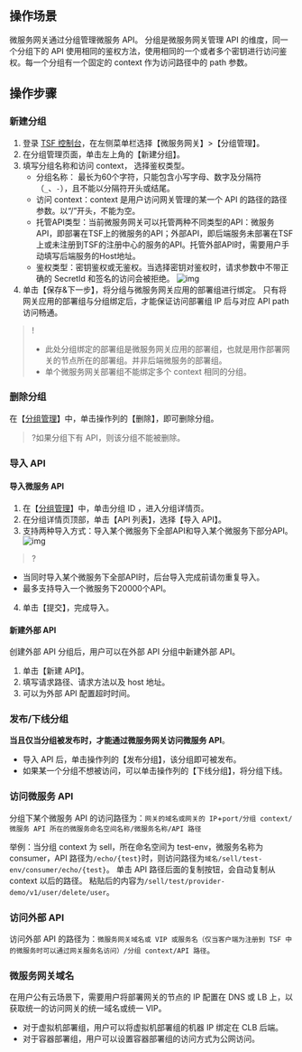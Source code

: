 ## 操作场景

微服务网关通过分组管理微服务 API。
分组是微服务网关管理 API 的维度，同一个分组下的 API 使用相同的鉴权方法，使用相同的一个或者多个密钥进行访问鉴权。每一个分组有一个固定的 context 作为访问路径中的 path 参数。

## 操作步骤

### 新建分组

1. 登录 [TSF 控制台](https://console.cloud.tencent.com/tsf)，在左侧菜单栏选择【微服务网关】>【分组管理】。
2. 在分组管理页面，单击左上角的【新建分组】。
3. 填写分组名称和访问 context， 选择鉴权类型。
   - 分组名称： 最长为60个字符，只能包含小写字母、数字及分隔符（`_`、`-`），且不能以分隔符开头或结尾。
   - 访问 context：context 是用户访问网关管理的某一个 API 的路径的路径参数。以“/”开头，不能为空。
   - 托管API类型：当前微服务网关可以托管两种不同类型的API：微服务API，即部署在TSF上的微服务的API；外部API，即后端服务未部署在TSF上或未注册到TSF的注册中心的服务的API。托管外部API时，需要用户手动填写后端服务的Host地址。
   - 鉴权类型：密钥鉴权或无鉴权。当选择密钥对鉴权时，请求参数中不带正确的 SecretId 和签名的访问会被拒绝。
     ![img](https://main.qcloudimg.com/raw/33cc0528f70cd14073346e6f78fa8ef4.png)
4. 单击【保存&下一步】，将分组与微服务网关应用的部署组进行绑定。
   只有将网关应用的部署组与分组绑定后，才能保证访问部署组 IP 后与对应 API path 访问畅通。


>!
> - 此处分组绑定的部署组是微服务网关应用的部署组，也就是用作部署网关的节点所在的部署组。并非后端微服务的部署组。
> - 单个微服务网关部署组不能绑定多个 context 相同的分组。

### 删除分组

在【[分组管理](https://console.cloud.tencent.com/tsf/api-group)】中，单击操作列的【删除】，即可删除分组。
>?如果分组下有 API，则该分组不能被删除。


### 导入 API

#### 导入微服务 API

1. 在【[分组管理](https://console.cloud.tencent.com/tsf/api-group)】中，单击分组 ID ，进入分组详情页。
2. 在分组详情页顶部，单击【API 列表】，选择【导入 API】。
3. 支持两种导入方式：导入某个微服务下全部API和导入某个微服务下部分API。
   ![img](https://main.qcloudimg.com/raw/b39baf469e0fcfad66f4cd7346a13a94.png)
>?
  - 当同时导入某个微服务下全部API时，后台导入完成前请勿重复导入。
  - 最多支持导入一个微服务下20000个API。
4. 单击【提交】，完成导入。



#### 新建外部 API

创建外部 API 分组后，用户可以在外部 API 分组中新建外部 API。

1. 单击【新建 API】。
2. 填写请求路径、请求方法以及 host 地址。
3. 可以为外部 API 配置超时时间。

### 发布/下线分组

**当且仅当分组被发布时，才能通过微服务网关访问微服务 API**。
- 导入 API 后，单击操作列的【发布分组】，该分组即可被发布。
- 如果某一个分组不想被访问，可以单击操作列的【下线分组】，将分组下线。

### 访问微服务 API

分组下某个微服务 API 的访问路径为：`网关的域名或网关的 IP`+`port/分组 context/微服务 API 所在的微服务命名空间名称/微服务名称/API 路径`

举例：当分组 context 为 sell，所在命名空间为 test-env，微服务名称为 consumer，API 路径为`/echo/{test}`时，则访问路径为`域名/sell/test-env/consumer/echo/{test}`。
单击 API 路径后面的复制按钮，会自动复制从 context 以后的路径。
粘贴后的内容为`/sell/test/provider-demo/v1/user/delete/user`。



### 访问外部 API

访问外部 API 的路径为：`微服务网关域名或 VIP 或服务名（仅当客户端为注册到 TSF 中的微服务时可以通过网关服务名访问）/分组 context/API 路径`。



### 微服务网关域名

在用户公有云场景下，需要用户将部署网关的节点的 IP 配置在 DNS 或 LB 上，以获取统一的访问网关的统一域名或统一 VIP。

- 对于虚拟机部署组，用户可以将虚拟机部署组的机器 IP 绑定在 CLB 后端。
- 对于容器部署组，用户可以设置容器部署组的访问方式为公网访问。
